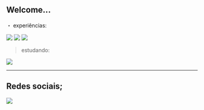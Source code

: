 ##                                                 Welcome...

・ experiências:

 <img src="https://img.shields.io/badge/HTML-239120?style=for-the-badge&logo=html5&logoColor=white">
 <img src="https://img.shields.io/badge/Python-14354C?style=for-the-badge&logo=python&logoColor=white">
  <img src="https://img.shields.io/badge/MySQL-00000F?style=for-the-badge&logo=mysql&logoColor=white">


> estudando: 

 <img src="https://img.shields.io/badge/PHP-777BB4?style=for-the-badge&logo=php&logoColor=white">

-----------------------------------------------------------------------------------------------------------------
## Redes sociais;



<a href="https://discord.gg/dsrbgJRswd"> <img src="https://img.shields.io/badge/Discord-7289DA?style=for-the-badge&logo=discord&logoColor=white"></a>
